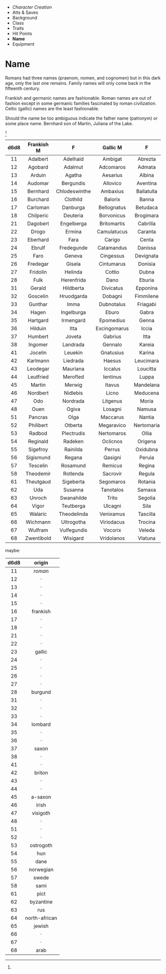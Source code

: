 
<!-- .margin.compass -->
* _Character Creation_
* Atts & Saves
* Background
* Class
* Traits
* Hit Points
* **Name**
* Equipment


# Name

Romans had three names (praenom, nomen, and cognomen) but in this dark age, only the last one remains. Family names will only come back in the fifteenth century.

Frankish and germanic names are fashionable. Roman names are out of fashion except in some germanic families fascinated by roman civilization. Celtic (gallic) names are the least fashionable.

Should the name be too ambiguous indicate the father name (patronym) or some place name. Bernhard son of Martin, Juliana of the Lake.

[^1]

| d6d8 | Frankish M | F | Gallic M | F | Roman M | F |
|:----:|:----------:|:-:|:--------:|:-:|:-------:|:-:|
| 11 | Adalbert | Adelhaid | Ambigat | Abrezta | Aetius | Aemilia |
| 12 | Agobard | Adalmut | Adcomaros | Admata | Aemilius | Amanda |
| 13 | Arduin | Agatha | Aesarius | Albina | Antonius | Aquillia |
| 14 | Audomar | Bergundis | Allovico | Aventina | Appius | Aurelia |
| 15 | Bernhard | Chlodeswinthe | Ambaxius | Ballatulla | Armenius | Barbatia |
| 16 | Burchard | Clothild | Balorix | Banna | Augustus | Bella |
| 17 | Carloman | Danburga | Bellognatus | Betudaca | Aulus | Caecilia |
| 18 | Chilperic | Deuteria | Borvonicus | Brogimara | Caelus | Caesonia |
| 21 | Dagobert | Engelberga | Britomartis | Cabrilla | Caius | Calpurnia |
| 22 | Drogo | Ermina | Camulatucus | Caranta | Calpurnius | Camilia |
| 23 | Eberhard | Fara | Carigo | Centa | Camillus | Dillia |
| 24 | Ebrulf | Fredegunde | Catamandus | Danissa | Cassius | Domitia |
| 25 | Faro | Geneva | Cingessus | Devignata | Castorius | Drusilla |
| 26 | Fredegar | Gisela | Cintumarus | Donisia | Cnaeus | Eboria |
| 27 | Fridolin | Helinda | Cottio | Dubna | Decimus | Egnatia |
| 28 | Fulk | Herenfrida | Dano | Eburia | Drusus | Ennia |
| 31 | Gerald | Hildberta | Divicatus | Epponina | Eborius | Fabiana |
| 32 | Goscelin | Hruodgarda | Dobagni | Fimmilene | Eugenus | Festa |
| 33 | Gunthar | Imma | Dubnotalus | Friagabi | Fabius | Flavia |
| 34 | Hagen | Ingelburga | Eburo | Gabra | Falco | Florentia |
| 35 | Hartgard | Irmengard | Epomedius | Genna | Faustus | Galeria |
| 36 | Hilduin | Itta | Excingomarus | Iccia | Felix | Gemella |
| 37 | Humbert | Joveta | Gabrius | Itta | Flavius | Germanica |
| 38 | Ingomer | Landrada | Gennalo | Kareia | Gallus | Helvetia |
| 41 | Jocelin | Leuekin | Gnatusius | Karina | Germanicus | Hortensa |
| 42 | Karlmann | Liedrada | Haesus | Leucimara | Julianus | Icilia |
| 43 | Leodegar | Mauriana | Iccalus | Loucitta | Livius | Iovia |
| 44 | Leutfried | Merofled | Ientinus | Luppa | Longinius | Julia |
| 45 | Martin | Merwig | Itavus | Mandelana | Lucius | Laetoria |
| 46 | Nordbert | Nidlebis | Licno | Meducena | Marcellus | Lentula |
| 47 | Odo | Nordrada | Litgenus | Moria | Marcus | Lucilia |
| 48 | Ouen | Ogiva | Losagni | Namusa | Munatius | Lucretia |
| 51 | Pancras | Olga | Maccarus | Nantia | Maximus | Marcia |
| 52 | Philibert | Otberta | Megaravico | Nertomaria | Numerius | Nepia |
| 53 | Radbod | Plectrudis | Nertomaros | Ollia | Octavianus | Octavia |
| 54 | Reginald | Radeken | Oclicnos | Origena | Paulus | Orania |
| 55 | Sigefroy | Rainilda | Perrus | Oxidubna | Primus | Orissa |
| 56 | Sigismund | Regana | Qasigni | Peruia | Publius | Plautia |
| 57 | Tescelin | Rosamund | Remicus | Regina | Quintus | Pompeia |
| 58 | Theodemir | Rotlenda | Sacrovir | Regula | Secundus | Quinctia |
| 61 | Theutgaud | Sigeberta | Segomaros | Rotania | Sempronius | Quintiliana |
| 62 | Uda | Susanna | Tanotalos | Samaxa | Septimus | Romana |
| 63 | Unroch | Swanahilde | Trito | Segolia | Sextus | Rusonia |
| 64 | Vigor | Teutberga | Ulcagni | Sila | Tertius | Scribonia |
| 65 | Walaric | Theodelinda | Venixamus | Tascilla | Tiberius | Tullia |
| 66 | Wichmann | Ultrogotha | Viriodacus | Trocina | Titus | Umbria |
| 67 | Wulfram | Vulfegundis | Vocorix | Veleda | Tullus | Valeria |
| 68 | Zwentibold | Wisigard | Vridolanos | Vlatuna | Valerius | Victorina |


[^1]:
  maybe:

  <!-- .social-class -->
  | d6d8 | origin        |
  |:----:|:-------------:|
  |  11  | _roman_       |
  |  12  | ·             |
  |  13  | ·             |
  |  14  | ·             |
  |  15  | ·             |
  |  16  | frankish      |
  |  17  | ·             |
  |  18  | ·             |
  |  21  | ·             |
  |  22  | ·             |
  |  23  | gallic        |
  |  24  | ·             |
  |  25  | ·             |
  |  26  | ·             |
  |  27  | ·             |
  |  28  | burgund       |
  |  31  | ·             |
  |  32  | ·             |
  |  33  | ·             |
  |  34  | lombard       |
  |  35  | ·             |
  |  36  | ·             |
  |  37  | saxon         |
  |  38  | ·             |
  |  41  | ·             |
  |  42  | briton        |
  |  43  | ·             |
  |  44  | ·             |
  |  45  | a-saxon       |
  |  46  | irish         |
  |  47  | visigoth      |
  |  48  | ·             |
  |  51  | ·             |
  |  52  | ·             |
  |  53  | ostrogoth     |
  |  54  | hun           |
  |  55  | dane          |
  |  56  | norwegian     |
  |  57  | swede         |
  |  58  | sami          |
  |  61  | pict          |
  |  62  | byzantine     |
  |  63  | rus           |
  |  64  | north-african |
  |  65  | jewish        |
  |  66  | ·             |
  |  67  | ·             |
  |  68  | arab          |

